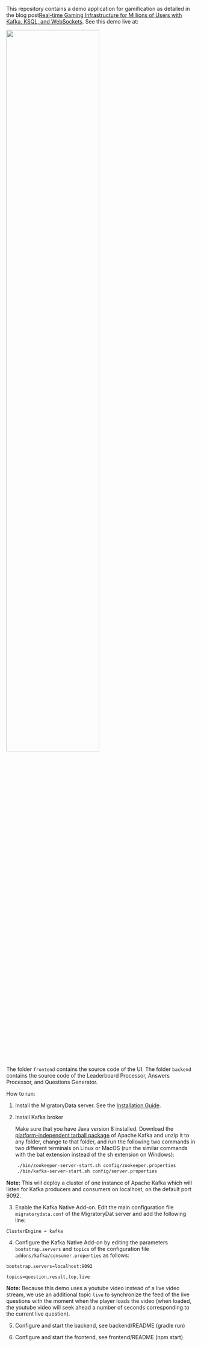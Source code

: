 This repository contains a demo application for gamification as detailed in the blog post[Real-time Gaming Infrastructure for Millions of Users with Kafka, KSQL, and WebSockets](https://www.confluent.io/blog/real-time-gaming-infrastructure-kafka-ksqldb-websockets/). See this demo live at:

<a href="https://migratorydata.com/live-demo/realtime-gamification/" target="_blank"><img src="https://migratorydata.com/images/blog/2021/08/migratorydata-live-demo-gamfication.png" width="70%"/></a>


The folder `frontend` contains the source code of the UI. The folder `backend` contains the source code of the Leaderboard Processor, Answers Processor, and Questions Generator.

How to run:

1. Install the MigratoryData server. See the [Installation Guide](https://migratorydata.com/docs/migratorydata/installation/).

2. Install Kafka broker

    Make sure that you have Java version 8 installed. Download the [platform-independent tarball package](https://archive.apache.org/dist/kafka/2.6.0/kafka_2.12-2.6.0.tgz) of Apache Kafka and unzip it to any folder, change to that folder, and run the following two commands in two different terminals on Linux or MacOS (run the similar commands with the bat extension instead of the sh extension on Windows):
```bash
    ./bin/zookeeper-server-start.sh config/zookeeper.properties
    ./bin/kafka-server-start.sh config/server.properties
```

**Note:** This will deploy a cluster of one instance of Apache Kafka which will listen for Kafka producers and consumers on localhost, on the default port 9092.

3. Enable the Kafka Native Add-on. Edit the main configuration file `migratorydata.conf` of the MigratoryDat server and add the following line:

`ClusterEngine = kafka`

4. Configure the Kafka Native Add-on by editing the parameters `bootstrap.servers` and `topics` of the configuration file `addons/kafka/consumer.properties` as follows:

`bootstrap.servers=localhost:9092`

`topics=question,result,top,live`

**Note:** Because this demo uses a youtube video instead of a live video stream, we use an additional topic `live` to 
synchronize the feed of the live questions with the moment when the player loads the video (when loaded, the youtube video 
will seek ahead a number of seconds corresponding to the current live question).

5. Configure and start the backend, see backend/README (gradle run)

6. Configure and start the frontend, see frontend/README (npm start)
